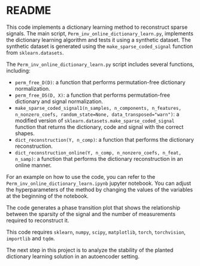 # README

This code implements a dictionary learning method to reconstruct sparse signals. The main script, `Perm_inv_online_dictionary_learn.py`, implements the dictionary learning algorithm and tests it using a synthetic dataset. The synthetic dataset is generated using the `make_sparse_coded_signal` function from `sklearn.datasets`.

The `Perm_inv_online_dictionary_learn.py` script includes several functions, including:

- `perm_free_D(D)`: a function that performs permutation-free dictionary normalization.
- `perm_free_DS(D, X)`: a function that performs permutation-free dictionary and signal normalization.
- `make_sparse_coded_signal1(n_samples, n_components, n_features, n_nonzero_coefs, random_state=None, data_transposed="warn")`: a modified version of `sklearn.datasets.make_sparse_coded_signal` function that returns the dictionary, code and signal with the correct shapes.
- `dict_reconstruction(Y, n_comp)`: a function that performs the dictionary reconstruction.
- `dict_reconstruction_online(Y, n_comp, n_nonzero_coefs, n_feat, n_samp)`: a function that performs the dictionary reconstruction in an online manner.

For an example on how to use the code, you can refer to the `Perm_inv_online_dictionary_learn.ipynb` jupyter notebook. You can adjust the hyperparameters of the method by changing the values of the variables at the beginning of the notebook.

The code generates a phase transition plot that shows the relationship between the sparsity of the signal and the number of measurements required to reconstruct it.

This code requires `sklearn`, `numpy`, `scipy`, `matplotlib`, `torch`, `torchvision`, `importlib` and `tqdm`.

The next step in this project is to analyze the stability of the planted dictionary learning solution in an autoencoder setting.
